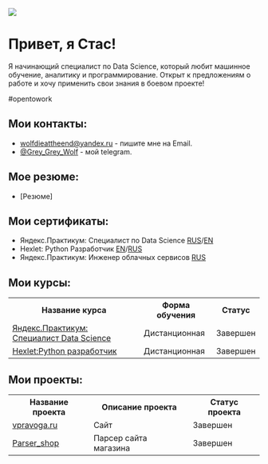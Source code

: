 ![](https://komarev.com/ghpvc/?username=GreyGreyWolf)

# Привет, я Стас!
Я начинающий специалист по Data Science, который любит машинное обучение, аналитику и программирование.
Открыт к предложениям о работе и хочу применить свои знания в боевом проекте!

\#opentowork

## Мои контакты:
- [wolfdieattheend@yandex.ru](mailto:wolfdieattheend@yandex.ru) - пишите мне на Email.
- [@Grey_Grey_Wolf](https://t.me/Grey_Grey_Wolf) - мой telegram.

## Мое резюме:
 - [Резюме]

## Мои сертификаты:
 - Яндекс.Практикум: Специалист по Data Science 
[RUS](https://github.com/GreyGreyWolf/GreyGreyWolf/blob/master/Yandex_DS_certificate_rus.pdf)/[EN](https://github.com/GreyGreyWolf/GreyGreyWolf/blob/master/Yandex_DS_certificate_en.pdf)
 - Hexlet: Python Разработчик 
[EN](https://github.com/GreyGreyWolf/GreyGreyWolf/blob/master/certificate_hexlet_python_eng.png)/[RUS](https://github.com/GreyGreyWolf/GreyGreyWolf/blob/master/certificate_hexlet_python_ru.png)
 - Яндекс.Практикум: Инженер облачных сервисов [RUS](https://github.com/GreyGreyWolf/GreyGreyWolf/blob/master/certificate_cloud_services_engineer.pdf)

## Мои курсы:
<table>
<tr>
  <th>Название курса</th>
  <th>Форма обучения</th>
  <th>Статус</th>
</tr> 
<tr>
  <td><a href = "https://github.com/GreyGreyWolf/Yandex_Practicum_Data_Science">Яндекс.Практикум: Специалист Data Science</a></td>
  <td>Дистанционная</td>
  <td>Завершен</td>
</tr>
<tr>
  <td><a href = "https://github.com/GreyGreyWolf/Hexlet_python_developer">Hexlet:Python разработчик</a></td>
  <td>Дистанционная</td>
  <td>Завершен</td>
</tr>
</table>

## Мои проекты:
<table>
<tr>
  <th>Название проекта</th>
  <th>Описание 	проекта</th>
  <th>Статус проекта</th>
</tr>
<tr>
  <td><a href = "https://vpravoga.ru/">vpravoga.ru</a></td>
  <td>Сайт</td>
  <td>Завершен</td>
</tr>
<tr>
  <td><a href = "https://github.com/GreyGreyWolf/Parser_shop">Parser_shop</a></td>
  <td>Парсер сайта магазина</td>
  <td>Завершен</td>
</tr>
</table>
